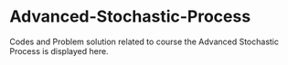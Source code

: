 # Advanced-Stochastic-Process
Codes and Problem solution related to course the Advanced Stochastic Process is displayed here.
